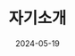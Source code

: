 ---
title: '자기소개'
date: 2024-05-19
type: landing
image:
  filename: "media/favicon.png"   # /static/media/intro-cover.jpg 에 파일 두기
  focal_point: "center"               # "center" / "top" / "bottom" / "left" / "right"
  preview_only: false

design:
  spacing: '5rem'

sections:
  - block: features
    content:
      title: "자기소개"
      text: ""
      items:
        - name: "이름"
          icon: "user"
          icon_pack: "fas"
          description: "강석민"
        - name: "생년월일"
          icon: "calendar"
          icon_pack: "fas"
          description: "2000.02.11"
        - name: "주소"
          icon: "map"
          icon_pack: "fas"
          description: "서울시 서대문구 독립문공원길17"
        - name: "연락처"
          icon: "phone"
          icon_pack: "fas"
          description: "010-2390-539X"
        - name: "이메일"
          icon: "envelope"
          icon_pack: "fas"
          description: "kksm539X@jbnu.ac.kr"
        - name: "MBTI"
          icon: "heart"
          icon_pack: "fas"
          description: "INFJ"
        - name: "관심사"
          icon: "briefcase"
          icon_pack: "fas"
          description: "노년층을 위한 생활지원 앱 개발"
        - name: "진로"
          icon: "briefcase"
          icon_pack: "fas"
          description: "모바일 앱 개발자"
        - name: "목표"
          icon: "briefcase"
          icon_pack: "fas"
          description: "사용자 친화적이고 사회적 가치를 가진 서비스를 구현"
    design:
      view: card
      columns: 3
      show_date: false
      show_read_time: false
      show_read_more: false
---